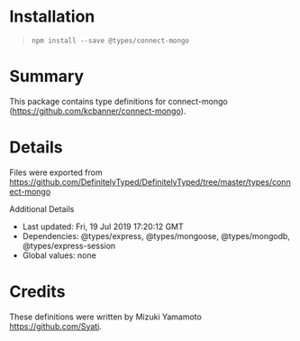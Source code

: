 # Installation
> `npm install --save @types/connect-mongo`

# Summary
This package contains type definitions for connect-mongo (https://github.com/kcbanner/connect-mongo).

# Details
Files were exported from https://github.com/DefinitelyTyped/DefinitelyTyped/tree/master/types/connect-mongo

Additional Details
 * Last updated: Fri, 19 Jul 2019 17:20:12 GMT
 * Dependencies: @types/express, @types/mongoose, @types/mongodb, @types/express-session
 * Global values: none

# Credits
These definitions were written by Mizuki Yamamoto <https://github.com/Syati>.
